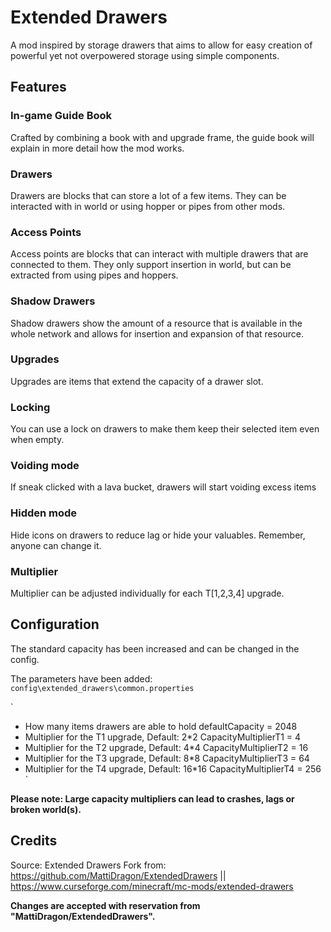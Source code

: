 # Extended Drawers

A mod inspired by storage drawers that aims to allow for easy creation of powerful yet not
overpowered storage using simple components.

## Features
### In-game Guide Book
Crafted by combining a book with and upgrade frame, the guide book will explain in more detail how the mod works.

### Drawers
Drawers are blocks that can store a lot of a few items. They can be interacted with in world or using hopper or pipes from other mods.

### Access Points
Access points are blocks that can interact with multiple drawers that are connected to them. 
They only support insertion in world, but can be extracted from using pipes
and hoppers.

### Shadow Drawers
Shadow drawers show the amount of a resource that is available in the whole network and allows
for insertion and expansion of that resource.

### Upgrades
Upgrades are items that extend the capacity of a drawer slot. 

### Locking
You can use a lock on drawers to make them keep their selected item even when empty.

### Voiding mode
If sneak clicked with a lava bucket, drawers will start voiding excess items

### Hidden mode
Hide icons on drawers to reduce lag or hide your valuables. Remember, anyone can change it.

### Multiplier
Multiplier can be adjusted individually for each T[1,2,3,4] upgrade.

## Configuration

The standard capacity has been increased and can be changed in the config.

The parameters have been added:
`
config\extended_drawers\common.properties
`

`
- How many items drawers are able to hold
defaultCapacity = 2048
- Multiplier for the T1 upgrade, Default: 2*2
CapacityMultiplierT1 = 4
- Multiplier for the T2 upgrade, Default: 4*4
CapacityMultiplierT2 = 16
- Multiplier for the T3 upgrade, Default: 8*8
CapacityMultiplierT3 = 64
- Multiplier for the T4 upgrade, Default: 16*16
CapacityMultiplierT4 = 256
`

**Please note: Large capacity multipliers can lead to crashes, lags or broken world(s).**

## Credits
Source: Extended Drawers
Fork from: https://github.com/MattiDragon/ExtendedDrawers || https://www.curseforge.com/minecraft/mc-mods/extended-drawers

**Changes are accepted with reservation from "MattiDragon/ExtendedDrawers".**
